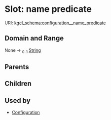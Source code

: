 
# Slot: name predicate




URI: [kgcl_schema:configuration__name_predicate](https://w3id.org/kgcl-schema/configuration__name_predicate)


## Domain and Range

None &#8594;  <sub>0..1</sub> [String](types/String.md)

## Parents


## Children


## Used by

 * [Configuration](Configuration.md)
